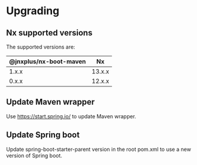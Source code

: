 # Upgrading

## Nx supported versions

The supported versions are:

| @jnxplus/nx-boot-maven | Nx     |
| ---------------------- | ------ |
| 1.x.x                  | 13.x.x |
| 0.x.x                  | 12.x.x |

## Update Maven wrapper

Use https://start.spring.io/ to update Maven wrapper.

## Update Spring boot

Update spring-boot-starter-parent version in the root pom.xml to use a new version of Spring boot.
